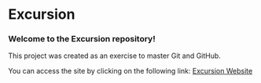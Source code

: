 # Excursion

### Welcome to the Excursion repository!

This project was created as an exercise to master Git and GitHub.

You can access the site by clicking on the following link: [Excursion Website](http://lamiaelhbari.github.io/excursion)


